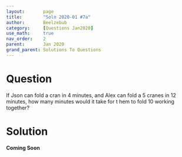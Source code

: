 ```yaml
---
layout:       page
title:        "Soln 2020-01 #7a"
author:       Beelzebub
category:     [Questions Jan2020]
use_math:     true
nav_order:    2
parent:       Jan 2020
grand_parent: Solutions To Questions
---
```


# Question

If Json can fold a cran in $4$ minutes, and Alex can fold a $5$ cranes in $12$ minutes, how many minutes would it take for t   hem to fold $10$ working together?

# Solution

**Coming Soon**
